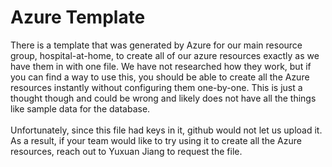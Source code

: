 # Azure Template
There is a template that was generated by Azure for our main resource group, hospital-at-home,
to create all of our azure resources exactly as we have them in with one file. We 
have not researched how they work, but if you can find a way to use this, you should
be able to create all the Azure resources instantly without configuring them one-by-one.
This is just a thought though and could be wrong and likely does not have all the things like
sample data for the database.
<br>
<br>
Unfortunately, since this file had keys in it, github would not let us upload it. As a result,
if your team would like to try using it to create all the Azure resources, reach out to
Yuxuan Jiang to request the file.


